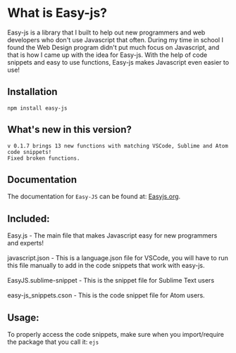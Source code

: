 # What is Easy-js?

Easy-js is a library that I built to help out new programmers and web developers who don't use Javascript that often. During my time
in school I found the Web Design program didn't put much focus on Javascript, and that is how I came up with the idea for Easy-js. With the help of 
code snippets and easy to use functions, Easy-js makes Javascript even easier to use!<br/> 

## Installation

`npm install easy-js`

## What's new in this version?
`v 0.1.7 brings 13 new functions with matching VSCode, Sublime and Atom code snippets!`<br/>
`Fixed broken functions.`


## Documentation
The documentation for `Easy-JS` can be found at: [Easyjs.org](http://www.easyjs.org).

## Included:

Easy.js - The main file that makes Javascript easy for new programmers and experts! <br/><br/>
javascript.json - This is a language.json file for VSCode, you will have to run this file manually to add in the code snippets that work with easy-js.<br/><br/>
EasyJS.sublime-snippet - This is the snippet file for Sublime Text users<br/><br/>
easy-js_snippets.cson - This is the code snippet file for Atom users.

## Usage:

To properly access the code snippets, make sure when you import/require the package that you call it: `ejs`

